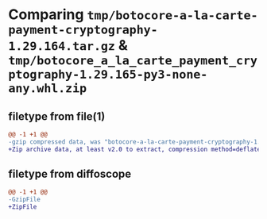 # Comparing `tmp/botocore-a-la-carte-payment-cryptography-1.29.164.tar.gz` & `tmp/botocore_a_la_carte_payment_cryptography-1.29.165-py3-none-any.whl.zip`

## filetype from file(1)

```diff
@@ -1 +1 @@
-gzip compressed data, was "botocore-a-la-carte-payment-cryptography-1.29.164.tar", last modified: Fri Jun 30 01:39:04 2023, max compression
+Zip archive data, at least v2.0 to extract, compression method=deflate
```

## filetype from diffoscope

```diff
@@ -1 +1 @@
-GzipFile
+ZipFile
```

